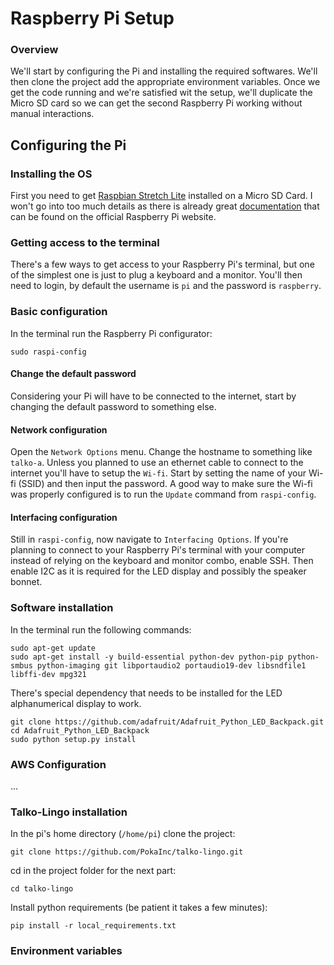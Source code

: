 # Raspberry Pi Setup

### Overview
We'll start by configuring the Pi and installing the required softwares. We'll then clone the project add the 
appropriate environment variables. Once we get the code running and we're satisfied wit the setup, we'll duplicate the 
Micro SD card so we can get the second Raspberry Pi working without manual interactions.

## Configuring the Pi

### Installing the OS
First you need to get [Raspbian Stretch Lite](https://www.raspberrypi.org/downloads/raspbian/) installed on a Micro SD 
Card. I won't go into too much details as there is already great
[documentation](https://www.raspberrypi.org/documentation/installation/installing-images/README.md) that can be found 
on the official Raspberry Pi website.

### Getting access to the terminal

There's a few ways to get access to your Raspberry Pi's terminal, but one of the simplest one is just to plug a keyboard
 and a monitor. You'll then need to login, by default the username is `pi` and the password is `raspberry`. 

### Basic configuration
In the terminal run the Raspberry Pi configurator:
```
sudo raspi-config
```

#### Change the default password
Considering your Pi will have to be connected to the internet, start by changing the default password to something
else.

#### Network configuration
Open the `Network Options` menu. Change the hostname to something like `talko-a`. Unless you planned to use an ethernet
cable to connect to the internet you'll have to setup the `Wi-fi`. Start by setting the name of your Wi-fi (SSID) and
then input the password. A good way to make sure the Wi-fi was properly configured is to run the `Update` command from
`raspi-config`.

#### Interfacing configuration
Still in `raspi-config`, now navigate to `Interfacing Options`. If you're planning to connect to your Raspberry Pi's 
terminal with your computer instead of relying on the keyboard and monitor combo, enable SSH. Then enable I2C as it is 
required for the LED display and possibly the speaker bonnet.


### Software installation

In the terminal run the following commands:
```
sudo apt-get update
sudo apt-get install -y build-essential python-dev python-pip python-smbus python-imaging git libportaudio2 portaudio19-dev libsndfile1 libffi-dev mpg321
```

There's special dependency that needs to be installed for the LED alphanumerical display to work.
```
git clone https://github.com/adafruit/Adafruit_Python_LED_Backpack.git
cd Adafruit_Python_LED_Backpack
sudo python setup.py install
```

### AWS Configuration

...



### Talko-Lingo installation 
In the pi's home directory (`/home/pi`) clone the project:
```
git clone https://github.com/PokaInc/talko-lingo.git
```
cd in the project folder for the next part:
```
cd talko-lingo
```

Install python requirements (be patient it takes a few minutes):
```
pip install -r local_requirements.txt
```

### Environment variables
